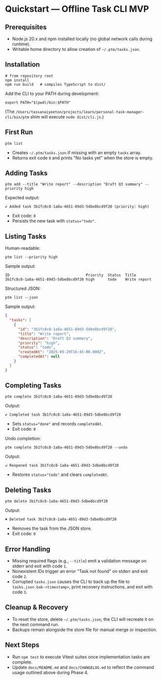 # Quickstart — Offline Task CLI MVP

## Prerequisites
- Node.js 20.x and npm installed locally (no global network calls during runtime).
- Writable home directory to allow creation of `~/.ptm/tasks.json`.

## Installation
```
# from repository root
npm install
npm run build   # compiles TypeScript to dist/
```

Add the CLI to your PATH during development:
```
export PATH="$(pwd)/bin:$PATH"
```
(The `/Users/tassanaiyeeton/projects/learn/personal-task-manager-cli/bin/ptm` shim will execute `node dist/cli.js`.)

## First Run
```
ptm list
```
- Creates `~/.ptm/tasks.json` if missing with an empty `tasks` array.
- Returns exit code `0` and prints "No tasks yet" when the store is empty.

## Adding Tasks
```
ptm add --title "Write report" --description "Draft Q3 summary" --priority high
```
Expected output:
```
✔ Added task 3b1fc8c8-1a8a-4651-89d3-5dbe8bcd9f20 (priority: high)
```
- Exit code: `0`
- Persists the new task with `status="todo"`.

## Listing Tasks
Human-readable:
```
ptm list --priority high
```
Sample output:
```
ID                                   Priority  Status  Title
3b1fc8c8-1a8a-4651-89d3-5dbe8bcd9f20 high      todo    Write report
```

Structured JSON:
```
ptm list --json
```
Sample output:
```json
{
  "tasks": [
    {
      "id": "3b1fc8c8-1a8a-4651-89d3-5dbe8bcd9f20",
      "title": "Write report",
      "description": "Draft Q3 summary",
      "priority": "high",
      "status": "todo",
      "createdAt": "2025-09-29T16:45:00.000Z",
      "completedAt": null
    }
  ]
}
```

## Completing Tasks
```
ptm complete 3b1fc8c8-1a8a-4651-89d3-5dbe8bcd9f20
```
Output:
```
✔ Completed task 3b1fc8c8-1a8a-4651-89d3-5dbe8bcd9f20
```
- Sets `status="done"` and records `completedAt`.
- Exit code: `0`

Undo completion:
```
ptm complete 3b1fc8c8-1a8a-4651-89d3-5dbe8bcd9f20 --undo
```
Output:
```
↺ Reopened task 3b1fc8c8-1a8a-4651-89d3-5dbe8bcd9f20
```
- Restores `status="todo"` and clears `completedAt`.

## Deleting Tasks
```
ptm delete 3b1fc8c8-1a8a-4651-89d3-5dbe8bcd9f20
```
Output:
```
✖ Deleted task 3b1fc8c8-1a8a-4651-89d3-5dbe8bcd9f20
```
- Removes the task from the JSON store.
- Exit code: `0`

## Error Handling
- Missing required flags (e.g., `--title`) emit a validation message on stderr and exit with code `1`.
- Nonexistent IDs trigger an error "Task not found" on stderr and exit code `2`.
- Corrupted `tasks.json` causes the CLI to back up the file to `tasks.json.bak-<timestamp>`, print recovery instructions, and exit with code `3`.

## Cleanup & Recovery
- To reset the store, delete `~/.ptm/tasks.json`; the CLI will recreate it on the next command run.
- Backups remain alongside the store file for manual merge or inspection.

## Next Steps
- Run `npm test` to execute Vitest suites once implementation tasks are complete.
- Update `docs/README.md` and `docs/CHANGELOG.md` to reflect the command usage outlined above during Phase 4.
